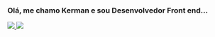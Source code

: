 ### Olá, me chamo Kerman e sou Desenvolvedor Front end...

<div>
<a href="https://github.com/KermanJR" />
  <img src="https://github-readme-stats.vercel.app/api?Username=KermanJR"/>
  <img src="https://github.com/KermanJR/github-readme-stats"/>


</div>
